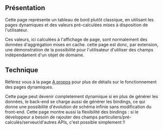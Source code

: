 ## Présentation

Cette page représente un tableau de bord plutôt classique, en utilisant les pages dynamiques et des valeurs pré-calculées mises à disposition de l'utilisateur.

Ces valeurs, ici calculées à l'affichage de page, sont normalement des données d'aggrégation mises en cache. cette page est donc, par extension, une démonstration de la possibilité pour l'utilisateur d'utiliser des champs indépendament d'un objet de domaine.

## Technique

Référez vous à la page [A propos](/about) pour plus de détails sur le fonctionnement des pages dynamiques.

Cette page peut devenir completement dynamique si en plus de générer les données, le back-end se charge aussi de générer les bindings, ce qui donne une possibilité d'évolution de schéma infinie sans modification du front-end.
Cette page montre aussi la flexibilité des bindings : si le développeur a besoin de rajouter des champs particuliers/pré-calculés/serveur/d'autres APIs, c'est possible simplement !!